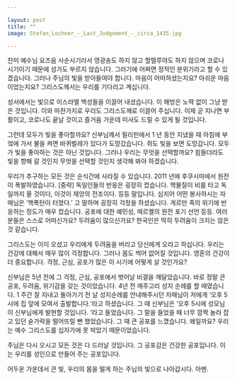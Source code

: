 ```yaml
---

layout: post
title: ""
image: Stefan_Lochner_-_Last_Judgement_-_circa_1435.jpg

---
```


찬미 예수님
요즈음 사순시기라서 영광송도 하지 않고 할렐루야도 하지 않으며 코로나 시기이기 때문에 성가도 부르지 않습니다. 그러기에 어쩌면 정적인 분위기라고 할 수 있겠습니다. 그러나 주님의 빛을 받아들여야 합니다. 마음이 어떠하셨는지요? 아쉬운 마음이었는지요? 그리스도께서는 우리를 기다리고 계십니다.

성서에서는 빛으로 이스라엘 백성들을 이끌어 내셨습니다. 이 해방은 노력 없이 그냥 받은 것입니다. 이와 마찬가지로 우리도 그리스도께로 이끌어 주십니다. 이제 곧 지나면 부활이고, 코로나도 끝날 것이고 즐거움 가운데 미사도 드릴 수 있게 될 것입니다.

그런데 모두가 빛을 좋아할까요? 신부님께서 필리핀에서 1 년 동안 지냈을 때 아침에 부엌에 가서 불을 켜면 바퀴벌레가 있다가 도망갔습니다. 쥐도 빛을 보면 도망갑니다. 모두가 빛을 좋아하는 것은 아닌 것입니다. 그러나 우리는 무엇을 선택할까요? 힘들더라도 빛을 향해 갈 것인지 무엇을 선택할 것인지 생각해 봐야 하겠습니다.

우리가 추구하는 모든 것은 순식간에 사라질 수 있습니다. 2011 년에 후쿠시마에서 원전이 폭발하였습니다. [중략] 독일인들의 반응은 굉장히 컸습니다. 핵물질이 비를 타고 독일까지 올 것이다, 이것이 재앙의 전조이다. 등등 말입니다. 심지어 어떤 봉사하시는 자매님은 ‘핵폭탄이 터졌다.’ 고 말하며 굉장히 걱정을 하셨습니다. 게르만 족의 위기에 반응하는 정도가 매우 컸습니다. 공포에 대한 예민성, 메르켈의 원전 포기 선언 등등. 여러분들은 스스로 어떠신가요? 두려움이 많으신가요? 한국인은 딱히 두려움이 크지는 않은 것 같습니다.

그리스도는 이미 오셨고 우리에게 두려움을 버리고 당신에게 오라고 하십니다. 우리는 건강에 대해서 매우 많이 걱정합니다. 그러나 몸도 썩어 없어질 것입니다. 영혼의 건강이 더 중요합니다. 걱정, 근심, 공포가 많은 이 시기에 어떻게 살 것인가요? 

신부님은 5년 전에 그 걱정, 근심, 공포에서 벗어날 비결을 깨달았습니다. 바로 정말 큰 공포, 두려움, 위기감을 갖는 것이었습니다. 4년 전 메주고리 성지 순례를 할 때였습니다. 1 주간 잘 지내고 돌아가기 전 날 성지순례를 안내해주시던 자매님이 저에게 ‘오후 5 시에 집 앞에 모여서 출발합니다.‘라고 하셨습니다. 그 때 신부님은 ‘오후 5시에 성모님이 신부님에게 발현할 것입니다. ‘라고 들었습니다. 그 말을 들었을 때 너무 깜짝 놀라 잡고 있던 숟가락을 떨어뜨릴 뻔 했었습니다. 그 때 큰 공포를 느꼈습니다. 왜일까요? 우리는 예수 그리스도를 십자가에 못 박았기 때문이었습니다. 

주님은 다시 오시고 모든 것은 다 드러날 것입니다. 그 공포감은 건강한 공포입니다. 이는 우리를 성인으로 만들어 주는 공포입니다. 

어두운 가운데서 큰 빛, 우리의 몸을 떨게 하는 주님의 빛으로 나아갑시다. 아멘.